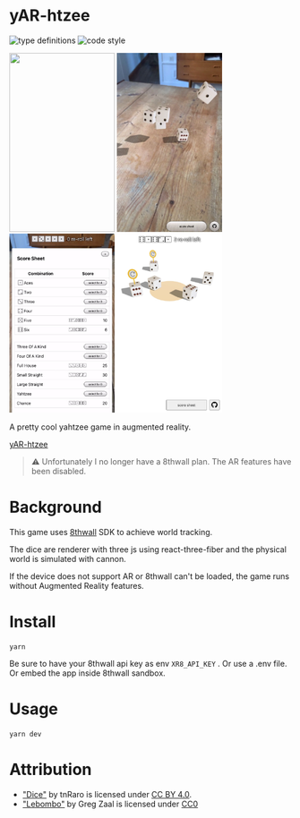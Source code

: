 # yAR-htzee

![type definitions](https://img.shields.io/npm/types/typescript?style=flat-square)
![code style](https://img.shields.io/badge/code_style-prettier-ff69b4.svg?style=flat-square)

<div>
<a href="https://yar-htzee-platane.surge.sh/game.mp4"><img width="188" height="320" src="./doc/game.gif"></a>
<img width="188" height="320" src="./doc/ar-throw.jpg">
<img width="188" height="320" src="./doc/ar-scoresheet.jpg">
<img width="188" height="320" src="./doc/desktop-pick.jpg">
</div>

A pretty cool yahtzee game in augmented reality.

[yAR-htzee](https://yAR-htzee-platane.surge.sh)

> ⚠️ Unfortunately I no longer have a 8thwall plan. The AR features have been disabled.

# Background

This game uses [8thwall](https://www.8thwall.com/products-web#world-tracking) SDK to achieve world tracking.

The dice are renderer with three js using react-three-fiber and the physical world is simulated with cannon.

If the device does not support AR or 8thwall can't be loaded, the game runs without Augmented Reality features.

# Install

```
yarn
```

Be sure to have your 8thwall api key as env `XR8_API_KEY` . Or use a .env file. Or embed the app inside 8thwall sandbox.

# Usage

```
yarn dev
```

# Attribution

- ["Dice"](https://skfb.ly/6RtsC) by tnRaro is licensed under [CC BY 4.0](http://creativecommons.org/licenses/by/4.0/).
- ["Lebombo"](https://hdrihaven.com/hdri/?c=indoor&h=lebombo) by Greg Zaal is licensed under [CC0](https://creativecommons.org/share-your-work/public-domain/cc0/)
